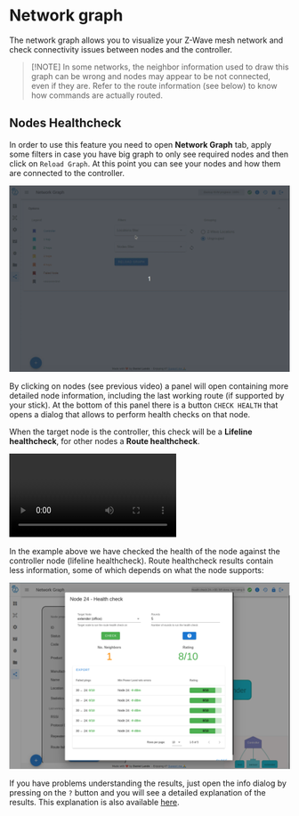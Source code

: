 # Network graph

The network graph allows you to visualize your Z-Wave mesh network and check connectivity issues between nodes and the controller.

> [!NOTE] In some networks, the neighbor information used to draw this graph can be wrong and nodes may appear to be not connected, even if they are. Refer to the route information (see below) to know how commands are actually routed.

## Nodes Healthcheck

In order to use this feature you need to open **Network Graph** tab, apply some filters in case you have big graph to only see required nodes and then click on `Reload Graph`. At this point you can see your nodes and how them are connected to the controller.

![Load Graph](../_images/load_graph.gif)

By clicking on nodes (see previous video) a panel will open containing more detailed node information, including the last working route (if supported by your stick). At the bottom of this panel there is a button `CHECK HEALTH` that opens a dialog that allows to perform health checks on that node.

When the target node is the controller, this check will be a **Lifeline healthcheck**, for other nodes a **Route healthcheck**.

![Lifeline health](../_images/lifeline_health.mp4 ':include :type=video controls width=100% height=600px')

In the example above we have checked the health of the node against the controller node (lifeline healthcheck). Route healthcheck results contain less information, some of which depends on what the node supports:

![Route health results](../_images/route_health_result.png)

If you have problems understanding the results, just open the info dialog by pressing on the `?` button and you will see a detailed explanation of the results. This explanation is also available [here](https://zwave-js.github.io/node-zwave-js/#/api/node?id=checklifelinehealth).
